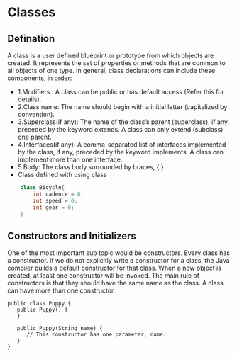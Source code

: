 # Classes
## Defination
A class is a user defined blueprint or prototype from which objects are created.  It represents the set of properties or methods that are common to all objects of one type. In general, class declarations can include these components, in order:
- 1.Modifiers : A class can be public or has default access (Refer this for details).
- 2.Class name: The name should begin with a initial letter (capitalized by convention).
- 3.Superclass(if any): The name of the class’s parent (superclass), if any, preceded by the keyword extends. A class can only extend (subclass) one parent.
- 4.Interfaces(if any): A comma-separated list of interfaces implemented by the class, if any, preceded by the keyword implements. A class can implement more than one interface.
- 5.Body: The class body surrounded by braces, { }.
- Class defined with using class
```Java
    class Bicycle{
        int cadence = 0;
        int speed = 0;
        int gear = 0;
    }
```
## Constructors and Initializers
One of the most important sub topic would be constructors. Every class has a constructor. If we do not explicitly write a constructor for a class, the Java compiler builds a default constructor for that class.
When a new object is created, at least one constructor will be invoked. The main rule of constructors is that they should have the same name as the class. A class can have more than one constructor.
```
public class Puppy {
   public Puppy() {
   }

   public Puppy(String name) {
      // This constructor has one parameter, name.
   }
}
```
